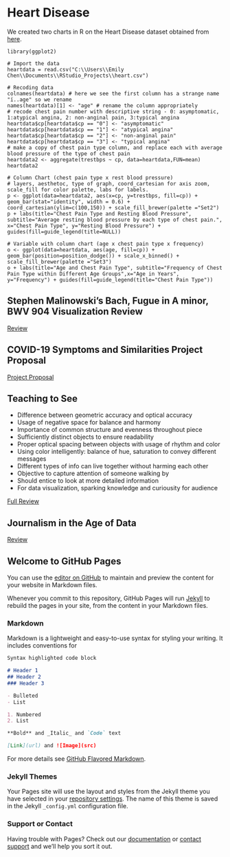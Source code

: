 # Heart Disease 
We created two charts in R on the Heart Disease dataset obtained from [here](https://www.kaggle.com/ronitf/heart-disease-uci).
```
library(ggplot2)

# Import the data
heartdata = read.csv("C:\\Users\\Emily Chen\\Documents\\RStudio_Projects\\heart.csv")

# Recoding data
colnames(heartdata) # here we see the first column has a strange name "ï..age" so we rename
names(heartdata)[1] <- "age" # rename the column appropriately
# recode chest pain number with descriptive string - 0: asymptomatic, 1:atypical angina, 2: non-anginal pain, 3:typical angina
heartdata$cp[heartdata$cp == "0"] <- "asymptomatic"
heartdata$cp[heartdata$cp == "1"] <- "atypical angina"
heartdata$cp[heartdata$cp == "2"] <- "non-anginal pain"
heartdata$cp[heartdata$cp == "3"] <- "typical angina"
# make a copy of chest pain type column, and replace each with average blood pressure of the type of chest pain
heartdata2 <- aggregate(trestbps ~ cp, data=heartdata,FUN=mean)
heartdata2

# Column Chart (chest pain type x rest blood pressure)
# layers, aesthetoc, type of graph, coord_cartesian for axis zoom, scale_fill for color palette, labs for labels.
p <- ggplot(data=heartdata2, aes(x=cp, y=trestbps, fill=cp)) + geom_bar(stat="identity", width = 0.6) + coord_cartesian(ylim=c(100,150)) + scale_fill_brewer(palette ="Set2")
p + labs(title="Chest Pain Type and Resting Blood Pressure", subtitle="Average resting blood pressure by each type of chest pain.", x="Chest Pain Type", y="Resting Blood Pressure") + guides(fill=guide_legend(title=NULL))
```



```
# Variable with column chart (age x chest pain type x frequency)
o <- ggplot(data=heartdata, aes(age, fill=cp)) + geom_bar(position=position_dodge()) + scale_x_binned() + scale_fill_brewer(palette ="Set3") 
o + labs(title="Age and Chest Pain Type", subtitle="Frequency of Chest Pain Type within Different Age Groups",x="Age in Years", y="Frequency") + guides(fill=guide_legend(title="Chest Pain Type"))
```



## Stephen Malinowski’s Bach, Fugue in A minor, BWV 904 Visualization Review

[Review](https://emilc-jpg.github.io/datavisualization/files/stephenmalinowski-review.pdf)


## COVID-19 Symptoms and Similarities Project Proposal
[Project Proposal](https://docs.google.com/presentation/d/1YSx9sqOEBDdrs0fYi7pW-t5AgNWZdpamZwOohceYotI/edit?usp=sharing)



## Teaching to See
- Difference between geometric accuracy and optical accuracy
- Usage of negative space for balance and harmony
- Importance of common structure and evenness throughout piece
- Sufficiently distinct objects to ensure readability 
- Proper optical spacing between objects with usage of rhythm and color
- Using color intelligently: balance of hue, saturation to convey different messages
- Different types of info can live together without harming each other
- Objective to capture attention of someone walking by
- Should entice to look at more detailed information
- For data visualization, sparking knowledge and curiousity for audience 

[Full Review](https://emilc-jpg.github.io/datavisualization/files/teachingtosee-review.pdf)



## Journalism in the Age of Data

[Review](https://emilc-jpg.github.io/datavisualization/files/ageofdata-review.pdf)













## Welcome to GitHub Pages

You can use the [editor on GitHub](https://github.com/emilc-jpg/datavisualization/edit/gh-pages/index.md) to maintain and preview the content for your website in Markdown files.

Whenever you commit to this repository, GitHub Pages will run [Jekyll](https://jekyllrb.com/) to rebuild the pages in your site, from the content in your Markdown files.

### Markdown

Markdown is a lightweight and easy-to-use syntax for styling your writing. It includes conventions for

```markdown
Syntax highlighted code block

# Header 1
## Header 2
### Header 3

- Bulleted
- List

1. Numbered
2. List

**Bold** and _Italic_ and `Code` text

[Link](url) and ![Image](src)
```

For more details see [GitHub Flavored Markdown](https://guides.github.com/features/mastering-markdown/).

### Jekyll Themes

Your Pages site will use the layout and styles from the Jekyll theme you have selected in your [repository settings](https://github.com/emilc-jpg/datavisualization/settings). The name of this theme is saved in the Jekyll `_config.yml` configuration file.

### Support or Contact

Having trouble with Pages? Check out our [documentation](https://docs.github.com/categories/github-pages-basics/) or [contact support](https://github.com/contact) and we’ll help you sort it out.

